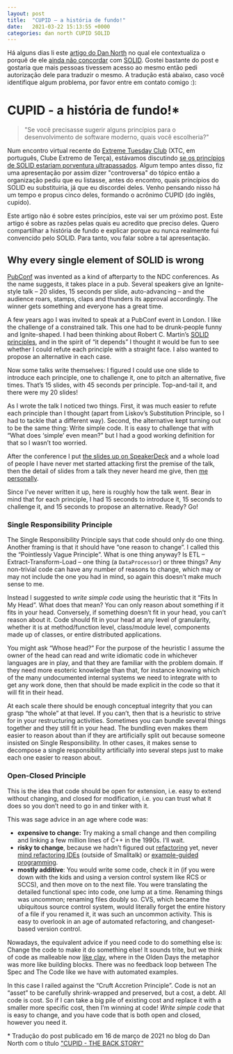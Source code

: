 ```yaml
---
layout: post
title:  "CUPID – a história de fundo!"
date:   2021-03-22 15:13:55 +0000
categories: dan north CUPID SOLID
---
```

Há alguns dias li este [artigo do Dan North](https://dannorth.net/2021/03/16/cupid-the-back-story/) no qual ele contextualiza o porquê de ele [ainda não concordar](https://twitter.com/tastapod/status/1371962740265324544?s=20) com [SOLID](https://pt.wikipedia.org/wiki/SOLID). Gostei bastante do post e gostaria que mais pessoas tivessem acesso ao mesmo então pedi autorização dele para traduzir o mesmo. A tradução está abaixo, caso você identifique algum problema, por favor entre em contato comigo :):



# CUPID - a história de fundo!*

> "Se você precisasse sugerir alguns princípios para o desenvolvimento de software moderno, quais você escolheria?"

Num encontro virtual recente do [Extreme Tuesday Club](https://www.extremetuesday.com/) (XTC, em português, Clube Extremo de Terça), estávamos discutindo [se os princípios de SOLID estariam porventura ultrapassados](https://www.meetup.com/eXtreme-Tuesday-Club-XTC/events/xhgncsyccfbdb/). Algum tempo antes disso, fiz uma apresentação por assim dizer "controversa" do tópico então a organização pediu que eu listasse, antes do encontro, quais princípios do SOLID eu substituiria, já que eu discordei deles. Venho pensando nisso há um tempo e propus cinco deles, formando o acrônimo CUPID (do inglês, cupido).

Este artigo não é sobre estes princípios, este vai ser um próximo post. Este artigo é sobre as razões pelas quais eu acredito que preciso deles. Quero compartilhar a história de fundo e explicar porque eu nunca realmente fui convencido pelo SOLID. Para tanto, vou falar sobre a tal apresentação.

## Why every single element of SOLID is wrong

[PubConf](https://pubconf.io/) was invented as a kind of afterparty to the NDC conferences. As the name suggests, it takes place in a pub. Several speakers give an Ignite-style talk – 20 slides, 15 seconds per slide, auto-advancing – and the audience roars, stamps, claps and thunders its approval accordingly. The winner gets something and everyone has a great time.

A few years ago I was invited to speak at a PubConf event in London. I like the challenge of a constrained talk. This one had to be drunk-people funny and Ignite-shaped. I had been thinking about Robert C. Martin’s [SOLID principles](https://www.baeldung.com/solid-principles), and in the spirit of “it depends” I thought it would be fun to see whether I could refute each principle with a straight face. I also wanted to propose an alternative in each case.

Now some talks write themselves: I figured I could use one slide to introduce each principle, one to challenge it, one to pitch an alternative, five times. That’s 15 slides, with 45 seconds per principle. Top-and-tail it, and there were my 20 slides!

As I wrote the talk I noticed two things. First, it was much easier to refute each principle than I thought (apart from Liskov’s Substitution Principle, so I had to tackle that a different way). Second, the alternative kept turning out to be the same thing: Write simple code. It is easy to challenge that with “What does ‘simple’ even mean?” but I had a good working definition for that so I wasn’t too worried.

After the conference I put [the slides up on SpeakerDeck](https://speakerdeck.com/tastapod/why-every-element-of-solid-is-wrong) and a whole load of people I have never met started attacking first the premise of the talk, then the detail of slides from a talk they never heard me give, then [me personally](https://www.entropywins.wtf/blog/2017/02/17/why-every-single-argument-of-dan-north-is-wrong/).

Since I’ve never written it up, here is roughly how the talk went. Bear in mind that for each principle, I had 15 seconds to introduce it, 15 seconds to challenge it, and 15 seconds to propose an alternative. Ready? Go!



### Single Responsibility Principle

The Single Responsibility Principle says that code should only do one thing. Another framing is that it should have “one reason to change”. I called this the “Pointlessly Vague Principle”. What is one thing anyway? Is ETL – Extract-Transform-Load – one thing (a `DataProcessor`) or three things? Any non-trivial code can have any number of reasons to change, which may or may not include the one you had in mind, so again this doesn’t make much sense to me.

Instead I suggested to *write simple code* using the heuristic that it “Fits In My Head”. What does that mean? You can only reason about something if it fits in your head. Conversely, if something doesn’t fit in your head, you can’t reason about it. Code should fit in your head at any level of granularity, whether it is at method/function level, class/module level, components made up of classes, or entire distributed applications.

You might ask “Whose head?” For the purpose of the heuristic I assume the owner of the head can read and write idiomatic code in whichever languages are in play, and that they are familiar with the problem domain. If they need more esoteric knowledge than that, for instance knowing which of the many undocumented internal systems we need to integrate with to get any work done, then that should be made explicit in the code so that it will fit in their head.

At each scale there should be enough conceptual integrity that you can grasp “the whole” at that level. If you can’t, then that is a heuristic to strive for in your restructuring activities. Sometimes you can bundle several things together and they still fit in your head. The bundling even makes them easier to reason about than if they are artificially split out because someone insisted on Single Responsibility. In other cases, it makes sense to decompose a single responsibility artificially into several steps just to make each one easier to reason about.

### Open-Closed Principle

This is the idea that code should be open for extension, i.e. easy to extend without changing, and closed for modification, i.e. you can trust what it does so you don’t need to go in and tinker with it.

This was sage advice in an age where code was:

* **expensive to change:** Try making a small change and then compiling and linking a few million lines of C++ in the 1990s. I’ll wait.
* **risky to change**, because we hadn’t figured out [refactoring](https://www.refactoring.com/) yet, never [mind refactoring IDEs](https://www.jetbrains.com/) (outside of Smalltalk) or [example-guided programming](https://www.martinfowler.com/bliki/TestDrivenDevelopment.html).
* **mostly additive**: You would write some code, check it in (if you were down with the kids and using a version control system like RCS or SCCS), and then move on to the next file. You were translating the detailed functional spec into code, one lump at a time. Renaming things was uncommon; renaming files doubly so. CVS, which became the ubiquitous source control system, would literally forget the entire history of a file if you renamed it, it was such an uncommon activity. This is easy to overlook in an age of automated refactoring, and changeset-based version control.

Nowadays, the equivalent advice if you need code to do something else is: Change the code to make it do something else! It sounds trite, but we think of code as malleable now [like clay](https://www.artima.com/articles/working-the-program), where in the Olden Days the metaphor was more like building blocks. There was no feedback loop between The Spec and The Code like we have with automated examples.

In this case I railed against the “Cruft Accretion Principle”. Code is not an “asset” to be carefully shrink-wrapped and preserved, but a cost, a debt. All code is cost. So if I can take a big pile of existing cost and replace it with a smaller more specific cost, then I’m winning at code! *Write simple code* that is easy to change, and you have code that is both open and closed, however you need it.



\* Tradução do post publicado em 16 de março de 2021 no blog do Dan North com o título ["CUPID - THE BACK STORY"](https://dannorth.net/2021/03/16/cupid-the-back-story/)
